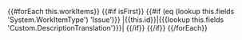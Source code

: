 {{#forEach this.workItems}} {{#if isFirst}} {{#if (eq (lookup this.fields 'System.WorkItemType') 'Issue')}} |{{this.id}}|{{{lookup this.fields 'Custom.DescriptionTranslation'}}}| {{/if}} {{/if}} {{/forEach}}